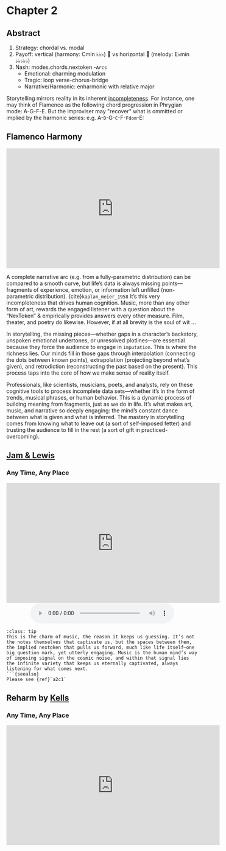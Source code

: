 # Chapter 2
## Abstract

1. Strategy: chordal vs. modal
2. Payoff: vertical (harmony: Cmin ♭♭♭) 🎹 vs horizontal 🎵 (melody: E♭min ♭♭♭♭♭)
3. Nash: modes.chords.nextoken -`Arcs`
   - Emotional: charming modulation
   - Tragic: loop verse-chorus-bridge
   - Narrative/Harmonic: enharmonic with relative major

Storytelling mirrors reality in its inherent [incompleteness](https://www.youtube.com/watch?v=YxB_tYCOAMY). For instance, one may think of Flamenco as the following chord progression in Phrygian mode: A-G-F-E. But the improviser may "recover" what is ommitted or implied by the harmonic series: e.g. A-`D`-G-`C`-F-`Fdom`-E:


## Flamenco Harmony 

<iframe width="560" height="315" src="https://www.youtube.com/embed/YxB_tYCOAMY" frameborder="0" allow="accelerometer; autoplay; clipboard-write; encrypted-media; gyroscope; picture-in-picture; web-share" allowfullscreen></iframe>

A complete narrative arc (e.g. from a fully-parametric distribution) can be compared to a smooth curve, but life’s data is always missing points—fragments of experience, emotion, or information left unfilled (non-parametric distribution). {cite}`kaplan_meier_1958` It’s this very incompleteness that drives human cognition. Music, more than any other form of art, rewards the engaged listener with a question about the “NexToken” & empirically provides answers every other measure. Film, theater, and poetry do likewise. However, if at all brevity is the soul of wit ... 

In storytelling, the missing pieces—whether gaps in a character’s backstory, unspoken emotional undertones, or unresolved plotlines—are essential because they force the audience to engage in `imputation`. This is where the richness lies. Our minds fill in those gaps through interpolation (connecting the dots between known points), extrapolation (projecting beyond what’s given), and retrodiction (reconstructing the past based on the present). This process taps into the core of how we make sense of reality itself.

Professionals, like scientists, musicians, poets, and analysts, rely on these cognitive tools to process incomplete data sets—whether it’s in the form of trends, musical phrases, or human behavior. This is a dynamic process of building meaning from fragments, just as we do in life. It’s what makes art, music, and narrative so deeply engaging: the mind’s constant dance between what is given and what is inferred. The mastery in storytelling comes from knowing what to leave out (a sort of self-imposed fetter) and trusting the audience to fill in the rest (a sort of gift in practiced-overcoming).

## [Jam & Lewis](https://en.wikipedia.org/wiki/Jimmy_Jam_and_Terry_Lewis)
### Any Time, Any Place

<iframe width="560" height="315" src="https://www.youtube.com/embed/7KcIAmqkXOU" frameborder="0" allow="accelerometer; autoplay; clipboard-write; encrypted-media; gyroscope; picture-in-picture; web-share" allowfullscreen></iframe>

<div style="text-align: center;">
  <audio controls style="width: 75%;">
    <source src="../media/chordal-modal.mp3" type="audio/mp3">
    Your browser does not support the audio element.
  </audio>
</div>


```{admonition} Chordal & Modal
:class: tip
This is the charm of music, the reason it keeps us guessing. It’s not the notes themselves that captivate us, but the spaces between them, the implied nextoken that pulls us forward, much like life itself—one big question mark, yet utterly engaging. Music is the human mind’s way of imposing signal on the cosmic noise, and within that signal lies the infinite variety that keeps us eternally captivated, always listening for what comes next.
```{seealso}
Please see {ref}`a2c1`
```

## Reharm by [Kells](https://en.wikipedia.org/wiki/R._Kelly)
### Any Time, Any Place

<iframe width="560" height="315" src="https://www.youtube.com/embed/3HO9H1VMMOk" frameborder="0" allow="accelerometer; autoplay; clipboard-write; encrypted-media; gyroscope; picture-in-picture; web-share" allowfullscreen></iframe>
 